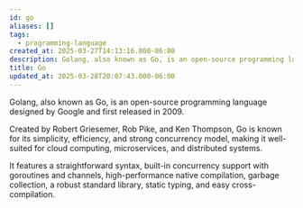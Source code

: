 ```yaml
---
id: go
aliases: []
tags:
  - programming-language
created_at: 2025-03-27T14:13:16.000-06:00
description: Golang, also known as Go, is an open-source programming language designed by Google and first released in 2009.
title: Go
updated_at: 2025-03-28T20:07:43.000-06:00
---
```


Golang, also known as Go, is an open-source programming language designed by Google and first released in 2009.

Created by Robert Griesemer, Rob Pike, and Ken Thompson, Go is known for its simplicity, efficiency, and strong concurrency model, making it well-suited for cloud computing, microservices, and distributed systems.

It features a straightforward syntax, built-in concurrency support with goroutines and channels, high-performance native compilation, garbage collection, a robust standard library, static typing, and easy cross-compilation.
